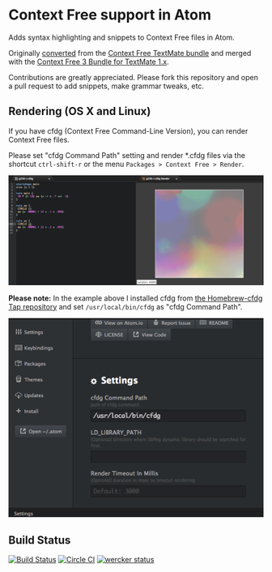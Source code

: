 # Context Free support in Atom

Adds syntax highlighting and snippets to Context Free files in Atom.

Originally [converted](http://atom.io/docs/latest/converting-a-text-mate-bundle)
from the [Context Free TextMate bundle](https://github.com/textmate/context-free.tmbundle)
and merged with the [Context Free 3 Bundle for TextMate 1.x](https://github.com/Royaljerry/cfdg-3-bundle-for-textmate-1-x).

Contributions are greatly appreciated. Please fork this repository and open a
pull request to add snippets, make grammar tweaks, etc.

## Rendering (OS X and Linux)

If you have cfdg (Context Free Command-Line Version), you can render Context Free files.

Please set "cfdg Command Path" setting and render *.cfdg files via the shortcut `ctrl-shift-r` or the menu `Packages > Context Free > Render`.

![Language Context Free - Rendering Screenshot](https://raw.githubusercontent.com/kn1kn1/language-context-free/master/rendering.png)

**Please note:** In the example above I installed cfdg from [the Homebrew-cfdg Tap repository](https://github.com/kn1kn1/homebrew-cfdg) and set `/usr/local/bin/cfdg` as "cfdg Command Path".

![cfdg Command Path setting](https://raw.githubusercontent.com/kn1kn1/language-context-free/master/settings.png)

## Build Status

[![Build Status](https://travis-ci.org/kn1kn1/language-context-free.svg?branch=master)](https://travis-ci.org/kn1kn1/language-context-free)
[![Circle CI](https://circleci.com/gh/kn1kn1/language-context-free.png?style=shield&circle-token=d0367e0a72fda56d0c0d21fe15ba14e7f18f1f63)](https://circleci.com/gh/kn1kn1/language-context-free)
[![wercker status](https://app.wercker.com/status/005e3657c1a81d0fcaceafa0980fcb99/m "wercker status")](https://app.wercker.com/project/bykey/005e3657c1a81d0fcaceafa0980fcb99)
